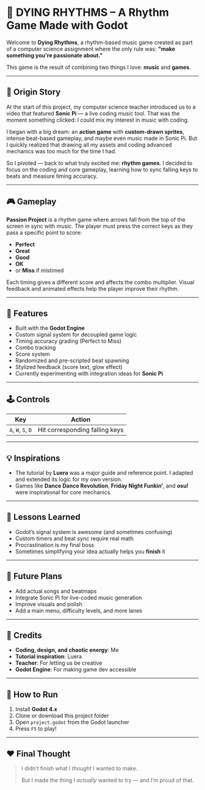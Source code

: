 # 🎵 DYING RHYTHMS – A Rhythm Game Made with Godot

Welcome to **Dying Rhythms**, a rhythm-based music game created as part of a computer science assignment where the only rule was: **"make something you're passionate about."**

This game is the result of combining two things I love: **music** and **games**.

---

## 🌱 Origin Story

At the start of this project, my computer science teacher introduced us to a video that featured **Sonic Pi** — a live coding music tool. That was the moment something clicked: I could mix my interest in music with coding.

I began with a big dream: an **action game** with **custom-drawn sprites**, intense beat-based gameplay, and maybe even music made in Sonic Pi. But I quickly realized that drawing all my assets and coding advanced mechanics was too much for the time I had.

So I pivoted — back to what truly excited me: **rhythm games**. I decided to focus on the coding and core gameplay, learning how to sync falling keys to beats and measure timing accuracy.

---

## 🎮 Gameplay

**Passion Project** is a rhythm game where arrows fall from the top of the screen in sync with music. The player must press the correct keys as they pass a specific point to score:

* **Perfect**
* **Great**
* **Good**
* **OK**
* or **Miss** if mistimed

Each timing gives a different score and affects the combo multiplier. Visual feedback and animated effects help the player improve their rhythm.

---

## 🥉 Features

* Built with the **Godot Engine**
* Custom signal system for decoupled game logic
* Timing accuracy grading (Perfect to Miss)
* Combo tracking
* Score system
* Randomized and pre-scripted beat spawning
* Stylized feedback (score text, glow effect)
* Currently experimenting with integration ideas for **Sonic Pi**

---

## 🕹️ Controls

| Key                | Action                         |
| ------------------ | ------------------------------ |
| `A`, `W`, `S`, `D` | Hit corresponding falling keys |


---

## 💡 Inspirations

* The tutorial by **Luera** was a major guide and reference point. I adapted and extended its logic for my own version.
* Games like **Dance Dance Revolution**, **Friday Night Funkin’**, and **osu!** were inspirational for core mechanics.

---

## 🧠 Lessons Learned

* Godot’s signal system is awesome (and sometimes confusing)
* Custom timers and beat sync require real math
* Procrastination is my final boss
* Sometimes simplifying your idea actually helps you **finish** it

---

## 🚪 Future Plans

* Add actual songs and beatmaps
* Integrate Sonic Pi for live-coded music generation
* Improve visuals and polish
* Add a main menu, difficulty levels, and more lanes

---

## 🙌 Credits

* **Coding, design, and chaotic energy**: Me
* **Tutorial inspiration**: Luera
* **Teacher**: For letting us be creative
* **Godot Engine**: For making game dev accessible

---

## 📁 How to Run

1. Install **Godot 4.x**
2. Clone or download this project folder
3. Open `project.godot` from the Godot launcher
4. Press `F5` to play!

---

## ❤️ Final Thought

> I didn’t finish what I *thought* I wanted to make.
>
> But I made the thing I *actually* wanted to try — and I’m proud of that.

